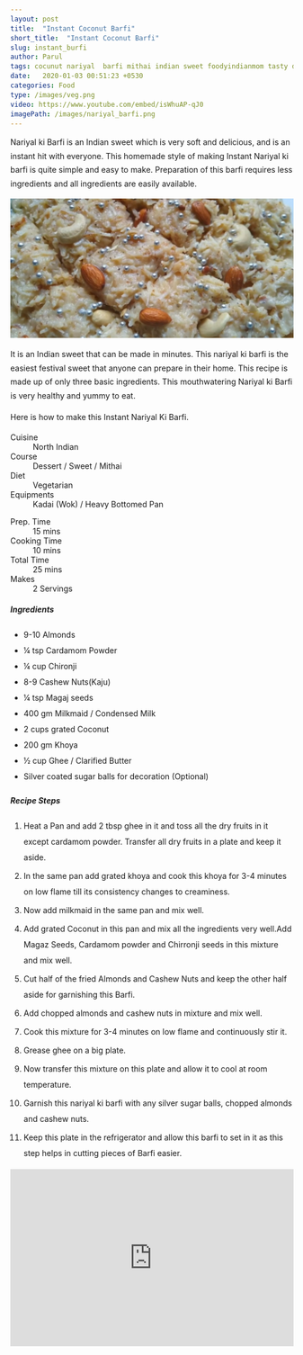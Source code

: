 ```yaml
---
layout: post
title:  "Instant Coconut Barfi"
short_title:  "Instant Coconut Barfi"
slug: instant_burfi
author: Parul
tags: cocunut nariyal  barfi mithai indian sweet foodyindianmom tasty delicious recipe Cooking chef  dessert festival instant likes youtube instagramfood sweet snack yummy indian dessinated cocunut semolina ladoo barfi peda katli sugar dryfruits ghee favourite meetha
date:   2020-01-03 00:51:23 +0530
categories: Food
type: /images/veg.png
video: https://www.youtube.com/embed/isWhuAP-qJ0
imagePath: /images/nariyal_barfi.png
---
```

<p class="text-justify" style="line-height: 175%;">
Nariyal ki Barfi is an Indian sweet which is very soft and delicious, and is an instant hit with everyone. This homemade style of making Instant Nariyal ki barfi is quite simple and easy to make. Preparation of this barfi requires less ingredients and all ingredients are easily available.
</p>

<div class="row">
    <div class="col-md-12"><img src="../images/nariyal_barfi.png" alt="" class="rounded img-fluid mb-2"></div>
</div>

<p class="text-justify" style="line-height: 175%;">
It is an Indian sweet that can be made in minutes. This nariyal ki barfi is the easiest festival sweet that anyone can prepare in their home. This recipe is made up of only three basic ingredients. This mouthwatering Nariyal ki Barfi is very healthy and yummy to eat.
</p>

<p class="text-justify" style="line-height: 175%;">
Here is how to make this Instant Nariyal Ki Barfi.
</p>

<div class="row">
    <div class="col-md-6">
        <dl class="row">
            <dt class="col-sm-4">Cuisine</dt><dd class="col-sm-7">North Indian</dd>
            <dt class="col-sm-4">Course</dt><dd class="col-sm-7">Dessert / Sweet / Mithai</dd>
            <dt class="col-sm-4">Diet</dt><dd class="col-sm-7">Vegetarian</dd>
            <dt class="col-sm-4">Equipments</dt><dd class="col-sm-7">Kadai (Wok) / Heavy Bottomed Pan</dd>
        </dl>
    </div>
    <div class="col-md-6">
        <dl class="row">
            <dt class="col-sm-5">Prep. Time</dt><dd class="col-sm-7">15 mins</dd>
            <dt class="col-sm-5">Cooking Time</dt><dd class="col-sm-7">10 mins</dd>
            <dt class="col-sm-5">Total Time</dt><dd class="col-sm-7">25 mins</dd>
            <dt class="col-sm-5">Makes</dt><dd class="col-sm-7">2 Servings</dd>
        </dl>
    </div>
</div>

<section>
    <div class="recipe-section-divider"></div>
    <div class="row" id="ingredients">
        <div class="col-md-12"><h5 class="font-weight-bold">Ingredients</h5></div>
    </div>
    <div class="row">
        <div class="col-md-12">            
            <ul style="line-height: 200%">
                <li>9-10 Almonds</li>
                <li>¼ tsp Cardamom Powder</li>
                <li>¼ cup Chironji</li>
                <li>8-9 Cashew Nuts(Kaju)</li>
                <li>¼ tsp Magaj seeds</li>
                <li>400 gm Milkmaid / Condensed Milk</li>
                <li>2 cups grated Coconut</li>
                <li>200 gm Khoya</li>
                <li>½ cup Ghee / Clarified Butter</li>
                <li>Silver coated sugar balls for decoration (Optional)</li>
            </ul>
        </div>
    </div>
</section>
<div class="recipe-section-divider"></div>
<div class="row" id="recipe">
        <div class="col-md-12"><h5 class="font-weight-bold">Recipe Steps</h5></div>
    </div>
<div class="row">
    <div class="col-md-12">
    <ol class="text-justify" style="line-height: 200%">
        <li style="margin-bottom:5px;">Heat a Pan and add 2 tbsp ghee in it and toss all the dry fruits in it except cardamom powder. Transfer all dry fruits in a plate and keep it aside.</li>
        <li style="margin-bottom:5px;">In the same pan add grated khoya and cook this khoya for 3-4 minutes on low flame  till its consistency changes to creaminess.</li>
        <li style="margin-bottom:5px;">Now add milkmaid in the same pan and mix well.</li>
        <li style="margin-bottom:5px;">Add grated Coconut in this pan and mix all the ingredients very well.Add Magaz Seeds, Cardamom powder and Chirronji seeds in this mixture and mix well.</li>
        <li style="margin-bottom:5px;">Cut half of the fried Almonds and Cashew Nuts  and keep the other half aside for garnishing this Barfi.</li>
        <li style="margin-bottom:5px;">Add chopped almonds and cashew nuts in mixture and mix well.</li>
        <li style="margin-bottom:5px;">Cook this mixture for 3-4 minutes on low flame and continuously stir it.</li>
        <li style="margin-bottom:5px;">Grease ghee on a big plate.</li>
        <li style="margin-bottom:5px;">Now transfer this mixture on this plate and allow it to cool at room temperature.</li>
        <li style="margin-bottom:5px;">Garnish this nariyal ki barfi with any silver sugar balls, chopped almonds and cashew nuts.</li>
        <li style="margin-bottom:5px;">Keep this plate in the refrigerator and allow this barfi to set in it as this step helps in cutting pieces of Barfi easier.</li>
    </ol>
    </div>
</div>
<div class="row" id="video">
    <div class="col-md-12">
        <div class="embed-responsive embed-responsive-16by9">
            <iframe width="100%" height="315" src="https://www.youtube.com/embed/isWhuAP-qJ0" frameborder="0" allow="accelerometer; autoplay; encrypted-media; gyroscope; picture-in-picture" allowfullscreen></iframe>
        </div>
    </div>
</div>
<br>
